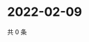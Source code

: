 # 2022-02-09

共 0 条

<!-- BEGIN WEIBO -->
<!-- 最后更新时间 Wed Feb 09 2022 15:09:22 GMT+0800 (China Standard Time) -->

<!-- END WEIBO -->
